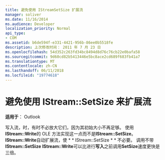 ```yaml
---
title: 避免使用 IStreamSetSize 扩展流
manager: soliver
ms.date: 11/16/2014
ms.audience: Developer
localization_priority: Normal
api_type:
- COM
ms.assetid: b6de594f-e331-4421-956b-86ee0b5518fe
description: 上次修改时间： 2011 年 7 月 23 日
ms.openlocfilehash: 54d352c263fd34bc8494d8d76c76cb22e0bafa58
ms.sourcegitcommit: 9d60cd82b5413446e5bc8ace2cd689f683fb41a7
ms.translationtype: MT
ms.contentlocale: zh-CN
ms.lasthandoff: 06/11/2018
ms.locfileid: "19774618"
---
```

# <a name="avoiding-using-istreamsetsize-to-extend-a-stream"></a>避免使用 IStream::SetSize 来扩展流

  
  
**适用于**： Outlook 
  
写入流，时，有时不必放大它们，因为其初始大小不再足够。 使用**IStream::Write**的 OLE 方法实现这一点而不是**IStream::SetSize**。 **IStream::Write**自动扩展流，使 * * IStream::SetSize * * 不必要。 调用不带**IStream::SetSize** **IStream::Write**可以比进行**写入**之前调用**SetSize**速度更快是三倍。
  

